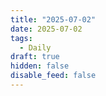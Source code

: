 ```yaml
---
title: "2025-07-02"
date: 2025-07-02
tags:
  - Daily
draft: true
hidden: false
disable_feed: false
---
```


